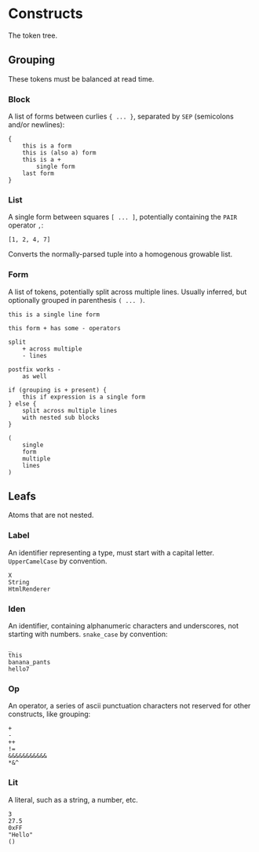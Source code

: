 # Constructs

The token tree.

## Grouping 

These tokens must be balanced at read time.

### Block
A list of forms between curlies `{ ... }`, separated by `SEP` (semicolons and/or newlines):

```
{
    this is a form
    this is (also a) form
    this is a +
        single form
    last form
}
```

### List
A single form between squares `[ ... ]`, potentially containing the `PAIR` operator `,`:

```
[1, 2, 4, 7]
```

Converts the normally-parsed tuple into a homogenous growable list.

### Form
A list of tokens, potentially split across multiple lines. Usually inferred, but optionally grouped in parenthesis `( ... )`.

```
this is a single line form

this form + has some - operators

split
    + across multiple
    - lines

postfix works - 
    as well

if (grouping is + present) {
    this if expression is a single form
} else {
    split across multiple lines
    with nested sub blocks
}

(
    single
    form
    multiple
    lines
)
```

## Leafs

Atoms that are not nested.

### Label
An identifier representing a type, must start with a capital letter. `UpperCamelCase` by convention.

```
X
String
HtmlRenderer
```

### Iden
An identifier, containing alphanumeric characters and underscores, not starting with numbers. `snake_case` by convention:

```
_
this
banana_pants
hello7
```

### Op
An operator, a series of ascii punctuation characters not reserved for other constructs, like grouping:

```
+
-
++
!=
&&&&&&&&&&&
*&^
```

### Lit
A literal, such as a string, a number, etc.

```
3
27.5
0xFF
"Hello"
()
```